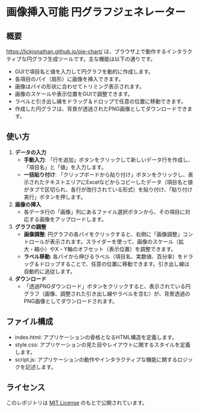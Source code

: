 # 画像挿入可能 円グラフジェネレーター

## 概要
https://lickjonathan.github.io/pie-chart/ は、ブラウザ上で動作するインタラクティブな円グラフ生成ツールです。主な機能は以下の通りです。
- GUIで項目名と値を入力して円グラフを動的に作成します。
- 各項目のパイ（扇形）に画像を挿入できます。
- 画像はパイの形状に合わせてトリミング表示されます。
- 画像のスケールや表示位置をGUIで調整できます。
- ラベルと引き出し線をドラッグ＆ドロップで任意の位置に移動できます。
- 作成した円グラフは、背景が透過されたPNG画像としてダウンロードできます。

## 使い方
1. **データの入力**
    - **手動入力**: 「行を追加」ボタンをクリックして新しいデータ行を作成し、「項目名」と「値」を入力します。
    - **一括貼り付け**: 「クリップボードから貼り付け」ボタンをクリックし、表示されたテキストエリアにExcelなどからコピーしたデータ（項目名と値がタブで区切られ、各行が改行されている形式）を貼り付け、「貼り付け実行」ボタンを押します。
2. **画像の挿入**
    - 各データ行の「画像」列にあるファイル選択ボタンから、その項目に対応する画像をアップロードします。
3. **グラフの調整**
    - **画像調整**: 円グラフの各パイをクリックすると、右側に「画像調整」コントロールが表示されます。スライダーを使って、画像のスケール（拡大・縮小）やX・Y軸のオフセット（表示位置）を調整できます。
    - **ラベル移動**: 各パイから伸びるラベル（項目名、実数値、百分率）をドラッグ＆ドロップすることで、任意の位置に移動できます。引き出し線は自動的に追従します。
4. **ダウンロード**
    - 「透過PNGダウンロード」ボタンをクリックすると、表示されている円グラフ（画像、調整された引き出し線やラベルを含む）が、背景透過のPNG画像としてダウンロードされます。

## ファイル構成
- index.html: アプリケーションの骨格となるHTML構造を定義します。
- style.css: アプリケーションの見た目やレイアウトに関するスタイルを定義します。
- script.js: アプリケーションの動作やインタラクティブな機能に関するロジックを記述します。


## ライセンス
このレポジトリは [MIT License](./LICENSE) のもとで公開されています。

